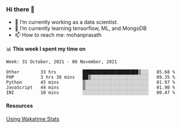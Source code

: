 ### Hi there 👋

- 🔭 I’m currently working as a data scientist.
- 🌱 I’m currently learning tensorflow, ML, and MongoDB
- 📫 How to reach me: mohanprasath

📊 **This week I spent my time on**
<!--START_SECTION:waka-->
```text
Week: 31 October, 2021 - 06 November, 2021

Other        33 hrs          █████████████████████▒░░░   85.68 % 
PHP          3 hrs 36 mins   ██▒░░░░░░░░░░░░░░░░░░░░░░   09.35 % 
Python       45 mins         ▒░░░░░░░░░░░░░░░░░░░░░░░░   01.97 % 
JavaScript   44 mins         ▒░░░░░░░░░░░░░░░░░░░░░░░░   01.90 % 
INI          10 mins         ░░░░░░░░░░░░░░░░░░░░░░░░░   00.47 % 
```
<!--END_SECTION:waka-->

#### Resources
[Using Wakatime Stats](https://github.com/marketplace/actions/waka-readme)
